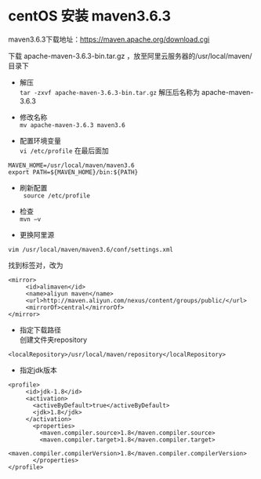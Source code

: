 # centOS 安装 maven3.6.3
maven3.6.3下载地址：https://maven.apache.org/download.cgi

下载 apache-maven-3.6.3-bin.tar.gz ，放至阿里云服务器的/usr/local/maven/目录下
- 解压        
  ```tar -zxvf apache-maven-3.6.3-bin.tar.gz```
  解压后名称为 apache-maven-3.6.3

- 修改名称          
  ```mv apache-maven-3.6.3 maven3.6```

- 配置环境变量        
  ```vi /etc/profile```
  在最后面加
```
MAVEN_HOME=/usr/local/maven/maven3.6
export PATH=${MAVEN_HOME}/bin:${PATH}
```

- 刷新配置      
  ``` source /etc/profile```

- 检查        
  ``` mvn –v ```

- 更换阿里源
```
vim /usr/local/maven/maven3.6/conf/settings.xml
```
找到<mirror></mirror>标签对，改为
``` 
<mirror>
     <id>alimaven</id>
     <name>aliyun maven</name>
     <url>http://maven.aliyun.com/nexus/content/groups/public/</url>
     <mirrorOf>central</mirrorOf>
</mirror> 
```

- 指定下载路径        
  创建文件夹repository
```
<localRepository>/usr/local/maven/repository</localRepository>
```

- 指定jdk版本
``` 
<profile>    
     <id>jdk-1.8</id>    
     <activation>    
       <activeByDefault>true</activeByDefault>    
       <jdk>1.8</jdk>    
     </activation>    
       <properties>    
         <maven.compiler.source>1.8</maven.compiler.source>    
         <maven.compiler.target>1.8</maven.compiler.target>    
         <maven.compiler.compilerVersion>1.8</maven.compiler.compilerVersion>    
       </properties>    
</profile>
```